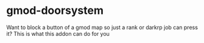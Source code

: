 # gmod-doorsystem
Want to block a button of a gmod map so just a rank or darkrp job can press it? This is what this addon can do for you
